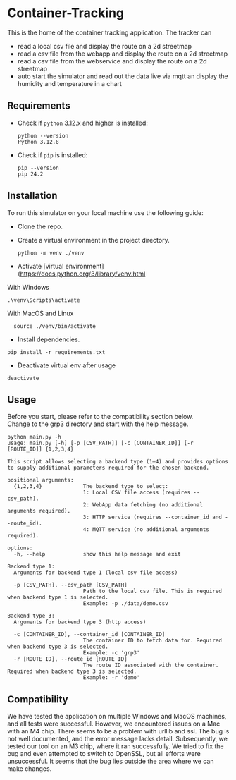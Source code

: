 # Container-Tracking
This is the home of the container tracking application.
The tracker can 
- read a local csv file and display the route on a 2d streetmap 
- read a csv file from the webapp and display the route on a 2d streetmap
- read a csv file from the webservice and display the route on a 2d streetmap
- auto start the simulator and read out the data live via mqtt an display the humidity and temperature in a chart

## Requirements
- Check if `python` 3.12.x and higher is installed:
    ```shell
    python --version
    Python 3.12.8
    ```
- Check if `pip` is installed:
    ```shell
    pip --version
    pip 24.2
    ```
    
## Installation
To run this simulator on your local machine use the following guide:
- Clone the repo.
- Create a virtual environment in the project directory.
  ```shell
  python -m venv ./venv
  ```

- Activate [virtual environment](https://docs.python.org/3/library/venv.html 

With Windows

```shell
.\venv\Scripts\activate
```

With MacOS and Linux

```shell
  source ./venv/bin/activate
```

- Install dependencies.

```
pip install -r requirements.txt
```
- Deactivate virtual env after usage 
```shell
deactivate
```

## Usage
<p>Before you start, please refer to the compatibility section below. <br>
Change to the grp3 directory and start with the help message.</p>    

```shell
python main.py -h
usage: main.py [-h] [-p [CSV_PATH]] [-c [CONTAINER_ID]] [-r [ROUTE_ID]] {1,2,3,4}

This script allows selecting a backend type (1–4) and provides options to supply additional parameters required for the chosen backend.

positional arguments:
  {1,2,3,4}             The backend type to select:
                        1: Local CSV file access (requires --csv_path).
                        2: WebApp data fetching (no additional arguments required).
                        3: HTTP service (requires --container_id and --route_id).
                        4: MQTT service (no additional arguments required).

options:
  -h, --help            show this help message and exit

Backend type 1:
  Arguments for backend type 1 (local csv file access)

  -p [CSV_PATH], --csv_path [CSV_PATH]
                        Path to the local csv file. This is required when backend type 1 is selected.
                        Example: -p ./data/demo.csv

Backend type 3:
  Arguments for backend type 3 (http access)

  -c [CONTAINER_ID], --container_id [CONTAINER_ID]
                        The container ID to fetch data for. Required when backend type 3 is selected.
                        Example: -c 'grp3'
  -r [ROUTE_ID], --route_id [ROUTE_ID]
                        The route ID associated with the container. Required when backend type 3 is selected.
                        Example: -r 'demo'
```
## Compatibility
We have tested the application on multiple Windows and MacOS machines, and all tests were successful. However, we encountered issues on a Mac with an M4 chip. There seems to be a problem with urllib and ssl. The bug is not well documented, and the error message lacks detail. Subsequently, we tested our tool on an M3 chip, where it ran successfully. We tried to fix the bug and even attempted to switch to OpenSSL, but all efforts were unsuccessful. It seems that the bug lies outside the area where we can make changes.



